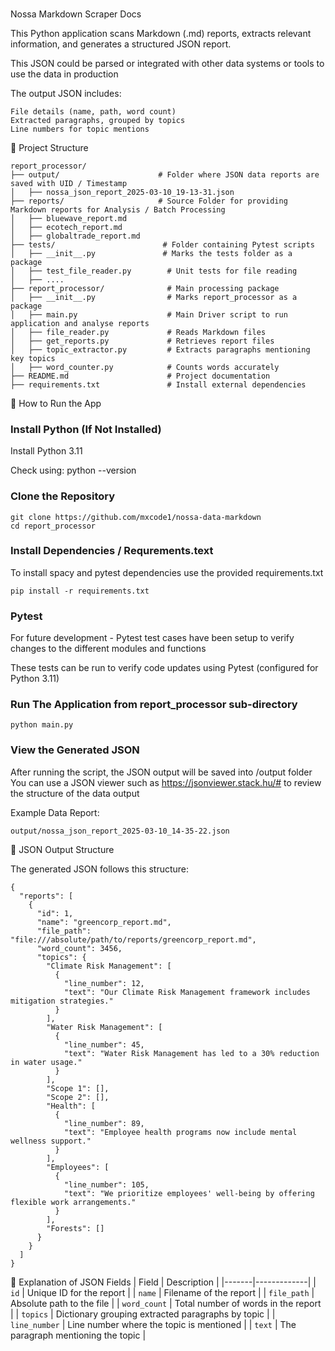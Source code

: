 ###
Nossa Markdown Scraper Docs

This Python application scans Markdown (.md) reports, extracts relevant information, and generates a structured JSON report.

This JSON could be parsed or integrated with other data systems or tools to use the data in production

The output JSON includes:

    File details (name, path, word count)
    Extracted paragraphs, grouped by topics
    Line numbers for topic mentions

📂 Project Structure
````
report_processor/
├── output/                      # Folder where JSON data reports are saved with UID / Timestamp
│   ├── nossa_json_report_2025-03-10_19-13-31.json
├── reports/                     # Source Folder for providing Markdown reports for Analysis / Batch Processing
│   ├── bluewave_report.md
│   ├── ecotech_report.md
│   ├── globaltrade_report.md
├── tests/                        # Folder containing Pytest scripts
│   ├── __init__.py               # Marks the tests folder as a package
│   ├── test_file_reader.py        # Unit tests for file reading
│   ├── ....
├── report_processor/              # Main processing package
│   ├── __init__.py                # Marks report_processor as a package
│   ├── main.py                    # Main Driver script to run application and analyse reports
│   ├── file_reader.py             # Reads Markdown files
│   ├── get_reports.py             # Retrieves report files
│   ├── topic_extractor.py         # Extracts paragraphs mentioning key topics
│   ├── word_counter.py            # Counts words accurately
├── README.md                      # Project documentation
├── requirements.txt               # Install external dependencies 
````
🚀 How to Run the App

### Install Python (If Not Installed)

Install Python 3.11 

Check using: python --version

### Clone the Repository
````
git clone https://github.com/mxcode1/nossa-data-markdown
cd report_processor
````
### Install Dependencies / Requrements.text

To install spacy and pytest dependencies use the provided requirements.txt
````
pip install -r requirements.txt
````
### Pytest 

For future development - Pytest test cases have been setup to verify changes to the different modules and functions

These tests can be run to verify code updates using Pytest (configured for Python 3.11)

### Run The Application from report_processor sub-directory 
````
python main.py
````
### View the Generated JSON

After running the script, the JSON output will be saved into /output folder
You can use a JSON viewer such as https://jsonviewer.stack.hu/# to review the structure of the data output

Example Data Report:
````
output/nossa_json_report_2025-03-10_14-35-22.json
````
📝 JSON Output Structure

The generated JSON follows this structure:

```Example JSON Output
{
  "reports": [
    {
      "id": 1,
      "name": "greencorp_report.md",
      "file_path": "file:///absolute/path/to/reports/greencorp_report.md",
      "word_count": 3456,
      "topics": {
        "Climate Risk Management": [
          {
            "line_number": 12,
            "text": "Our Climate Risk Management framework includes mitigation strategies."
          }
        ],
        "Water Risk Management": [
          {
            "line_number": 45,
            "text": "Water Risk Management has led to a 30% reduction in water usage."
          }
        ],
        "Scope 1": [],
        "Scope 2": [],
        "Health": [
          {
            "line_number": 89,
            "text": "Employee health programs now include mental wellness support."
          }
        ],
        "Employees": [
          {
            "line_number": 105,
            "text": "We prioritize employees' well-being by offering flexible work arrangements."
          }
        ],
        "Forests": []
      }
    }
  ]
}
```

🔹 Explanation of JSON Fields
| Field | Description |
|-------|-------------|
| `id` | Unique ID for the report |
| `name` | Filename of the report |
| `file_path` | Absolute path to the file |
| `word_count` | Total number of words in the report |
| `topics` | Dictionary grouping extracted paragraphs by topic |
| `line_number` | Line number where the topic is mentioned |
| `text` | The paragraph mentioning the topic |
